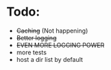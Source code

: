 # Todo:
- ~~Caching~~ (Not happening)
- ~~Better logging~~
- ~~EVEN MORE LOGGING POWER~~
- more tests
- host a dir list by default
